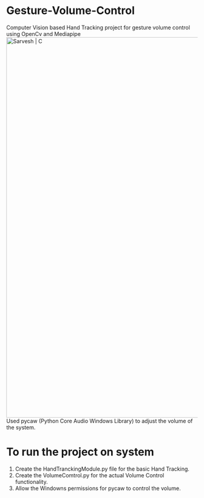 # Gesture-Volume-Control
Computer Vision based Hand Tracking project for gesture volume control using OpenCv and Mediapipe
<br>
<img align="left" src="https://raw.githubusercontent.com/SarveshD7/Gesture-Volume-Control/main/HandLandmarks.png" alt="Sarvesh | C" width="1000px"/>
<br>
Used pycaw (Python Core Audio Windows Library) to adjust the volume of the system.
<br>
# To run the project on system
1. Create the HandTranckingModule.py file for the basic Hand Tracking.
2. Create the VolumeComtrol.py for the actual Volume Control functionality.
3. Allow the Windowns permissions for pycaw to control the volume.

